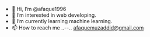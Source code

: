 - 👋 Hi, I’m @afaque1996
- 👀 I’m interested in web developing.
- 🌱 I’m currently learning machine learning.
- 📫 How to reach me ..--.. afaquemuzaddid@gmail.com

<!---
afaque1996/afaque1996 is a ✨ special ✨ repository because its `README.md` (this file) appears on your GitHub profile.
You can click the Preview link to take a look at your changes.
--->
